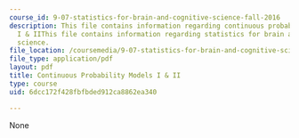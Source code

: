 ```yaml
---
course_id: 9-07-statistics-for-brain-and-cognitive-science-fall-2016
description: This file contains information regarding continuous probability models
  I & IIThis file contains information regarding statistics for brain and cognitive
  science.
file_location: /coursemedia/9-07-statistics-for-brain-and-cognitive-science-fall-2016/6dcc172f428fbfbded912ca8862ea340_MIT9_07F16_lec3.pdf
file_type: application/pdf
layout: pdf
title: Continuous Probability Models I & II
type: course
uid: 6dcc172f428fbfbded912ca8862ea340

---
```

None